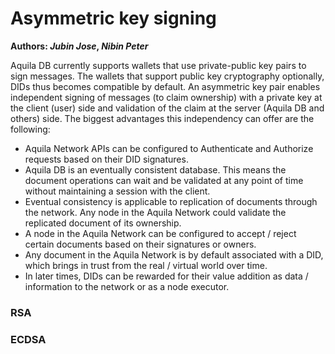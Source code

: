 # Asymmetric key signing

**Authors:  *Jubin Jose*, *Nibin Peter***



Aquila DB currently supports wallets that use private-public key pairs to sign messages. The wallets that support public key cryptography optionally, DIDs thus becomes compatible by default. An asymmetric key pair enables independent signing of messages (to claim ownership) with a private key at the client (user) side and validation of the claim at the server (Aquila DB and others) side. The biggest advantages this independency can offer are the following:

- Aquila Network APIs can be configured to Authenticate and Authorize requests based on their DID signatures.
- Aquila DB is an eventually consistent database. This means the document operations can wait and be validated at any point of time without maintaining a session with the client.
- Eventual consistency is applicable to replication of documents through the network. Any node in the Aquila Network could validate the replicated document of its ownership.
- A node in the Aquila Network can be configured to accept / reject certain documents based on their signatures or owners. 
- Any document in the Aquila Network is by default associated with a DID, which brings in trust from the real / virtual world over time.
- In later times, DIDs can be rewarded for their value addition as data / information to the network or as a node executor.

### RSA

### ECDSA

